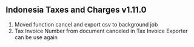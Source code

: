 ## Indonesia Taxes and Charges v1.11.0

1. Moved function cancel and export csv to background job
2. Tax Invoice Number from document canceled in Tax Invoice Exporter can be use again